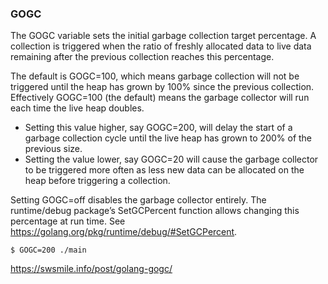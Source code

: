 


### GOGC
The GOGC variable sets the initial garbage collection target percentage. A collection is triggered when the ratio of freshly allocated data to live data remaining after the previous collection reaches this percentage.

The default is GOGC=100, which means garbage collection will not be triggered until the heap has grown by 100% since the previous collection. Effectively GOGC=100 (the default) means the garbage collector will run each time the live heap doubles.

- Setting this value higher, say GOGC=200, will delay the start of a garbage collection cycle until the live heap has grown to 200% of the previous size.
- Setting the value lower, say GOGC=20 will cause the garbage collector to be triggered more often as less new data can be allocated on the heap before triggering a collection.


Setting GOGC=off disables the garbage collector entirely. The runtime/debug package’s SetGCPercent function allows changing this percentage at run time. See https://golang.org/pkg/runtime/debug/#SetGCPercent.

```
$ GOGC=200 ./main
```

https://swsmile.info/post/golang-gogc/